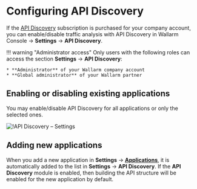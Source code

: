# Configuring API Discovery

If the [API Discovery](../../about-wallarm-waf/api-discovery.md) subscription is purchased for your company account, you can enable/disable traffic analysis with API Discovery in Wallarm Console → **Settings** → **API Discovery**.

!!! warning "Administrator access"
    Only users with the following roles can access the section **Settings** → **API Discovery**:

    * **Administrator** of your Wallarm company account
    * **Global administrator** of your Wallarm partner

## Enabling or disabling existing applications

You may enable/disable API Discovery for all applications or only the selected ones.

![!API Discovery – Settings](../../images/about-wallarm-waf/api-discovery/api-discovery-settings.png)

## Adding new applications

When you add a new application in **Settings** → **[Applications](applications.md)**, it is automatically added to the list in **Settings** → **API Discovery**. If the **API Discovery** module is enabled, then building the API structure will be enabled for the new application by default.